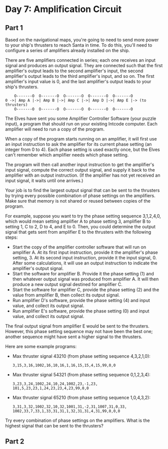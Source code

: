 # Day 7: Amplification Circuit

## Part 1

Based on the navigational maps, you're going to need to send more power to your
ship's thrusters to reach Santa in time. To do this, you'll need to configure a
series of amplifiers already installed on the ship.

There are five amplifiers connected in series; each one receives an input signal
and produces an output signal. They are connected such that the first
amplifier's output leads to the second amplifier's input, the second amplifier's
output leads to the third amplifier's input, and so on. The first amplifier's
input value is 0, and the last amplifier's output leads to your ship's
thrusters.

        O-------O  O-------O  O-------O  O-------O  O-------O
    0 ->| Amp A |->| Amp B |->| Amp C |->| Amp D |->| Amp E |-> (to thrusters)
        O-------O  O-------O  O-------O  O-------O  O-------O

The Elves have sent you some Amplifier Controller Software (your puzzle input),
a program that should run on your existing Intcode computer. Each amplifier will
need to run a copy of the program.

When a copy of the program starts running on an amplifier, it will first use an
input instruction to ask the amplifier for its current phase setting (an integer
from 0 to 4). Each phase setting is used exactly once, but the Elves can't
remember which amplifier needs which phase setting.

The program will then call another input instruction to get the amplifier's
input signal, compute the correct output signal, and supply it back to the
amplifier with an output instruction. (If the amplifier has not yet received an
input signal, it waits until one arrives.)

Your job is to find the largest output signal that can be sent to the thrusters
by trying every possible combination of phase settings on the amplifiers. Make
sure that memory is not shared or reused between copies of the program.

For example, suppose you want to try the phase setting sequence 3,1,2,4,0, which
would mean setting amplifier A to phase setting 3, amplifier B to setting 1, C
to 2, D to 4, and E to 0. Then, you could determine the output signal that gets
sent from amplifier E to the thrusters with the following steps:

- Start the copy of the amplifier controller software that will run on amplifier
  A. At its first input instruction, provide it the amplifier's phase setting,
  3. At its second input instruction, provide it the input signal, 0. After some
  calculations, it will use an output instruction to indicate the amplifier's
  output signal.
- Start the software for amplifier B. Provide it the phase setting (1) and then
  whatever output signal was produced from amplifier A. It will then produce a
  new output signal destined for amplifier C.
- Start the software for amplifier C, provide the phase setting (2) and the
  value from amplifier B, then collect its output signal.
- Run amplifier D's software, provide the phase setting (4) and input value, and
  collect its output signal.
- Run amplifier E's software, provide the phase setting (0) and input value, and
  collect its output signal.

The final output signal from amplifier E would be sent to the thrusters.
However, this phase setting sequence may not have been the best one; another
sequence might have sent a higher signal to the thrusters.

Here are some example programs:

- Max thruster signal 43210 (from phase setting sequence 4,3,2,1,0):

      3,15,3,16,1002,16,10,16,1,16,15,15,4,15,99,0,0
- Max thruster signal 54321 (from phase setting sequence 0,1,2,3,4):

      3,23,3,24,1002,24,10,24,1002,23,-1,23,
      101,5,23,23,1,24,23,23,4,23,99,0,0
- Max thruster signal 65210 (from phase setting sequence 1,0,4,3,2):

      3,31,3,32,1002,32,10,32,1001,31,-2,31,1007,31,0,33,
      1002,33,7,33,1,33,31,31,1,32,31,31,4,31,99,0,0,0

Try every combination of phase settings on the amplifiers. What is the highest
signal that can be sent to the thrusters?

## Part 2